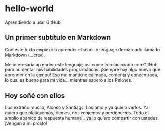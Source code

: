 # hello-world
Aprendiendo a usar GitHub

## Un primer subtítulo en Markdown
Con este texto empiezo a aprender el sencillo lenguaje de marcado llamado Markdown (…creo).

Me interesaría aprender este lenguaje, así como lo relacionado con GitHub, para aumentar mis habilidades programáticas. ¡Siempre hay algo nuevo que aprender en la compu! Eso me mantiene calmada, contenta y concentrada, lo cual es bueno para mi vida… mientras espero a los Pelones.

## Hoy soñé con ellos
Los extraño mucho, Alonso y Santiago. Los amo y ya quiero verlos. Ya quiero que platiquemos, riamos, nos enojemos y perdonemos. Todo el amplio abanico de respuesta humana… ya lo quiero compartir con ustedes.
¡Vengan a mí pronto!
